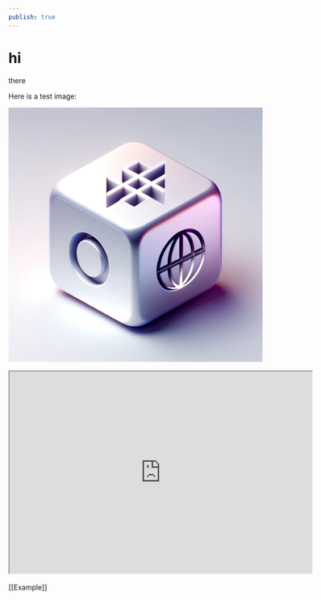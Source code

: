 ```yaml
---
publish: true
---
```

# hi

there


Here is a test image:

![Test Logo](./assets/testImage.webp)

<iframe src="https://www.example.com" width="600" height="400"></iframe>

[[Example]]